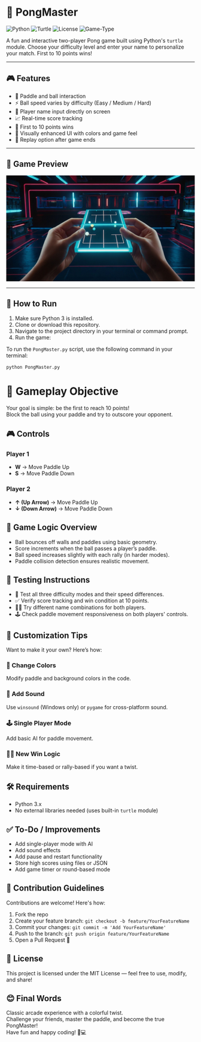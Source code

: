 # 🏓 PongMaster

![Python](https://img.shields.io/badge/Python-3.x-blue?logo=python)
![Turtle](https://img.shields.io/badge/Graphics-Turtle-green)
![License](https://img.shields.io/badge/License-MIT-yellow)
![Game-Type](https://img.shields.io/badge/Game-2%20Player-lightgrey)

A fun and interactive two-player Pong game built using Python's `turtle` module. Choose your difficulty level and enter your name to personalize your match. First to 10 points wins!

---

## 🎮 Features

- 🏓 Paddle and ball interaction  
- ⚡ Ball speed varies by difficulty (Easy / Medium / Hard)  
- 🧍 Player name input directly on screen  
- 📈 Real-time score tracking  
- 🏁 First to 10 points wins  
- 🎨 Visually enhanced UI with colors and game feel  
- 🔄 Replay option after game ends  

---

## 📸 Game Preview

![Game Preview](assets/screenshot.jpg)

---

## 🚀 How to Run

1. Make sure Python 3 is installed.
2. Clone or download this repository.
3. Navigate to the project directory in your terminal or command prompt.
4. Run the game:

To run the `PongMaster.py` script, use the following command in your terminal:

```bash
python PongMaster.py
```

# 🎯 Gameplay Objective
Your goal is simple: be the first to reach 10 points!  
Block the ball using your paddle and try to outscore your opponent.

## 🎮 Controls

### Player 1
- **W** → Move Paddle Up  
- **S** → Move Paddle Down

### Player 2
- **↑ (Up Arrow)** → Move Paddle Up  
- **↓ (Down Arrow)** → Move Paddle Down

## 🧠 Game Logic Overview
- Ball bounces off walls and paddles using basic geometry.
- Score increments when the ball passes a player’s paddle.
- Ball speed increases slightly with each rally (in harder modes).
- Paddle collision detection ensures realistic movement.

## 🧪 Testing Instructions
- 🧪 Test all three difficulty modes and their speed differences.
- ✅ Verify score tracking and win condition at 10 points.
- 🧍‍♂️ Try different name combinations for both players.
- 🕹️ Check paddle movement responsiveness on both players' controls.

## 🧩 Customization Tips
Want to make it your own? Here’s how:

### 🎨 Change Colors
Modify paddle and background colors in the code.

### 🎵 Add Sound
Use `winsound` (Windows only) or `pygame` for cross-platform sound.

### 🕹️ Single Player Mode
Add basic AI for paddle movement.

### 🧑‍💻 New Win Logic
Make it time-based or rally-based if you want a twist.

## 🛠️ Requirements
- Python 3.x
- No external libraries needed (uses built-in `turtle` module)

## ✅ To-Do / Improvements
- Add single-player mode with AI
- Add sound effects
- Add pause and restart functionality
- Store high scores using files or JSON
- Add game timer or round-based mode

## 👥 Contribution Guidelines
Contributions are welcome! Here's how:

1. Fork the repo
2. Create your feature branch: `git checkout -b feature/YourFeatureName`
3. Commit your changes: `git commit -m 'Add YourFeatureName'`
4. Push to the branch: `git push origin feature/YourFeatureName`
5. Open a Pull Request 🚀

## 📄 License
This project is licensed under the MIT License — feel free to use, modify, and share!

## 😊 Final Words
Classic arcade experience with a colorful twist.  
Challenge your friends, master the paddle, and become the true PongMaster!  
Have fun and happy coding! 🏓💻

